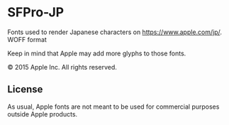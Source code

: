 # SFPro-JP
Fonts used to render Japanese characters on https://www.apple.com/jp/. WOFF format

Keep in mind that Apple may add more glyphs to those fonts.

© 2015 Apple Inc. All rights reserved.

## License
As usual, Apple fonts are not meant to be used for commercial purposes outside Apple products.
